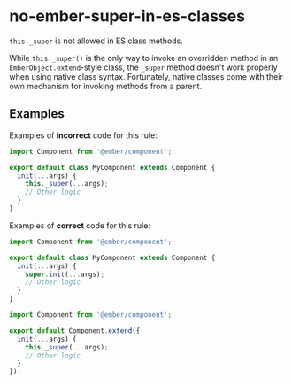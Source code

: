 # no-ember-super-in-es-classes

`this._super` is not allowed in ES class methods.

While `this._super()` is the only way to invoke an overridden method in an `EmberObject.extend`-style class, the `_super` method doesn't work properly when using native class syntax. Fortunately, native classes come with their own mechanism for invoking methods from a parent.

## Examples

Examples of **incorrect** code for this rule:

```javascript
import Component from '@ember/component';

export default class MyComponent extends Component {
  init(...args) {
    this._super(...args);
    // Other logic
  }
}
```

Examples of **correct** code for this rule:

```javascript
import Component from '@ember/component';

export default class MyComponent extends Component {
  init(...args) {
    super.init(...args);
    // Other logic
  }
}
```

```javascript
import Component from '@ember/component';

export default Component.extend({
  init(...args) {
    this._super(...args);
    // Other logic
  }
});
